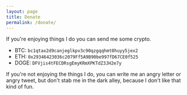 ```yaml
---
layout: page
title: Donate
permalink: /donate/
---
```


If you're enjoying things I do you can send me some crypto.

- BTC: ``bc1qtax2d9canjeglkpv3c90qzgqqhmt0huyy5jex2``
- ETH: ``0x29346423036c2079Ff5A9B90be997fD67CE0f525``
- DOGE: ``DFVjis4tFECDRsgEmyKRmXPKTdZ3JH2e7y``

If you're not enjoying the things I do, you can write me an angry letter or angry tweet, 
but don't stab me in the dark alley, because I don't like that kind of fun.
